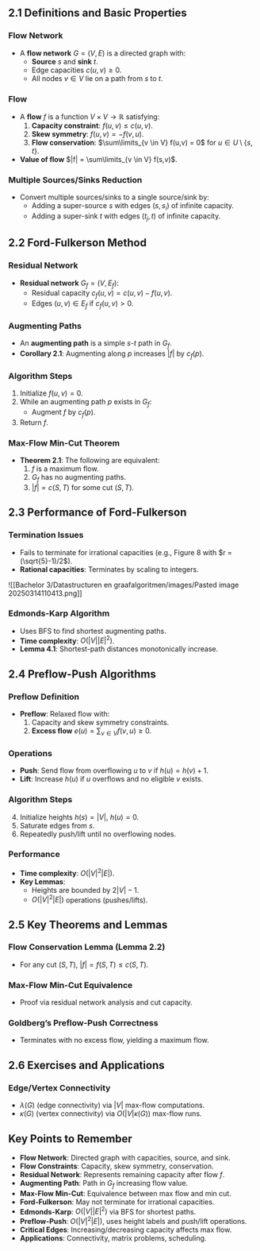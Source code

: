 ## 2.1 Definitions and Basic Properties

### Flow Network

- A **flow network** $G = (V, E)$ is a directed graph with:
  - **Source** $s$ and **sink** $t$.
  - Edge capacities $c(u,v) \geq 0$.
  - All nodes $v \in V$ lie on a path from $s$ to $t$.

### Flow

- A **flow** $f$ is a function $V \times V \rightarrow \mathbb{R}$ satisfying:
  1. **Capacity constraint**: $f(u,v) \leq c(u,v)$.
  2. **Skew symmetry**: $f(u,v) = -f(v,u)$.
  3. **Flow conservation**: $\sum\limits_{v \in V} f(u,v) = 0$ for $u \in U \setminus \{s,t\}$.
- **Value of flow** $|f| = \sum\limits_{v \in V} f(s,v)$.

### Multiple Sources/Sinks Reduction

- Convert multiple sources/sinks to a single source/sink by:
  - Adding a super-source $s$ with edges $(s, s_i)$ of infinite capacity.
  - Adding a super-sink $t$ with edges $(t_j, t)$ of infinite capacity.

## 2.2 Ford-Fulkerson Method

### Residual Network

- **Residual network** $G_f = (V, E_f)$:
  - Residual capacity $c_f(u,v) = c(u,v) - f(u,v)$.
  - Edges $(u,v) \in E_f$ if $c_f(u,v) > 0$.

### Augmenting Paths

- An **augmenting path** is a simple $s$-$t$ path in $G_f$.
- **Corollary 2.1**: Augmenting along $p$ increases $|f|$ by $c_f(p)$.

### Algorithm Steps

1. Initialize $f(u,v) = 0$.
2. While an augmenting path $p$ exists in $G_f$:
   - Augment $f$ by $c_f(p)$.
3. Return $f$.

### Max-Flow Min-Cut Theorem

- **Theorem 2.1**: The following are equivalent:
  1. $f$ is a maximum flow.
  2. $G_f$ has no augmenting paths.
  3. $|f| = c(S,T)$ for some cut $(S,T)$.

## 2.3 Performance of Ford-Fulkerson

### Termination Issues

- Fails to terminate for irrational capacities (e.g., Figure 8 with $r = (\sqrt{5}-1)/2$).
- **Rational capacities**: Terminates by scaling to integers.

![[Bachelor 3/Datastructuren en graafalgoritmen/images/Pasted image 20250314110413.png]]

### Edmonds-Karp Algorithm

- Uses BFS to find shortest augmenting paths.
- **Time complexity**: $O(|V||E|^2)$.
- **Lemma 4.1**: Shortest-path distances monotonically increase.

## 2.4 Preflow-Push Algorithms

### Preflow Definition

- **Preflow**: Relaxed flow with:
  1. Capacity and skew symmetry constraints.
  2. **Excess flow** $e(u) = \sum_{v \in V} f(v,u) \geq 0$.

### Operations

- **Push**: Send flow from overflowing $u$ to $v$ if $h(u) = h(v) + 1$.
- **Lift**: Increase $h(u)$ if $u$ overflows and no eligible $v$ exists.

### Algorithm Steps

4. Initialize heights $h(s) = |V|$, $h(u) = 0$.
5. Saturate edges from $s$.
6. Repeatedly push/lift until no overflowing nodes.

### Performance

- **Time complexity**: $O(|V|^2|E|)$.
- **Key Lemmas**:
  - Heights are bounded by $2|V| - 1$.
  - $O(|V|^2|E|)$ operations (pushes/lifts).

## 2.5 Key Theorems and Lemmas

### Flow Conservation Lemma (Lemma 2.2)

- For any cut $(S,T)$, $|f| = f(S,T) \leq c(S,T)$.

### Max-Flow Min-Cut Equivalence

- Proof via residual network analysis and cut capacity.

### Goldberg’s Preflow-Push Correctness

- Terminates with no excess flow, yielding a maximum flow.

## 2.6 Exercises and Applications

### Edge/Vertex Connectivity

- $\lambda(G)$ (edge connectivity) via $|V|$ max-flow computations.
- $\kappa(G)$ (vertex connectivity) via $O(|V|\kappa(G))$ max-flow runs.

## Key Points to Remember

- **Flow Network**: Directed graph with capacities, source, and sink.
- **Flow Constraints**: Capacity, skew symmetry, conservation.
- **Residual Network**: Represents remaining capacity after flow $f$.
- **Augmenting Path**: Path in $G_f$ increasing flow value.
- **Max-Flow Min-Cut**: Equivalence between max flow and min cut.
- **Ford-Fulkerson**: May not terminate for irrational capacities.
- **Edmonds-Karp**: $O(|V||E|^2)$ via BFS for shortest paths.
- **Preflow-Push**: $O(|V|^2|E|)$, uses height labels and push/lift operations.
- **Critical Edges**: Increasing/decreasing capacity affects max flow.
- **Applications**: Connectivity, matrix problems, scheduling.
